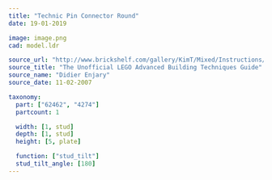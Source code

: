 ```yaml
---
title: "Technic Pin Connector Round"
date: 19-01-2019

image: image.png
cad: model.ldr

source_url: "http://www.brickshelf.com/gallery/KimT/Mixed/Instructions/advbuilding.pdf"
source_title: "The Unofficial LEGO Advanced Building Techniques Guide"
source_name: "Didier Enjary"
source_date: 11-02-2007

taxonomy:
  part: ["62462", "4274"]
  partcount: 1

  width: [1, stud]
  depth: [1, stud]
  height: [5, plate]

  function: ["stud_tilt"]
  stud_tilt_angle: [180]
---
```

